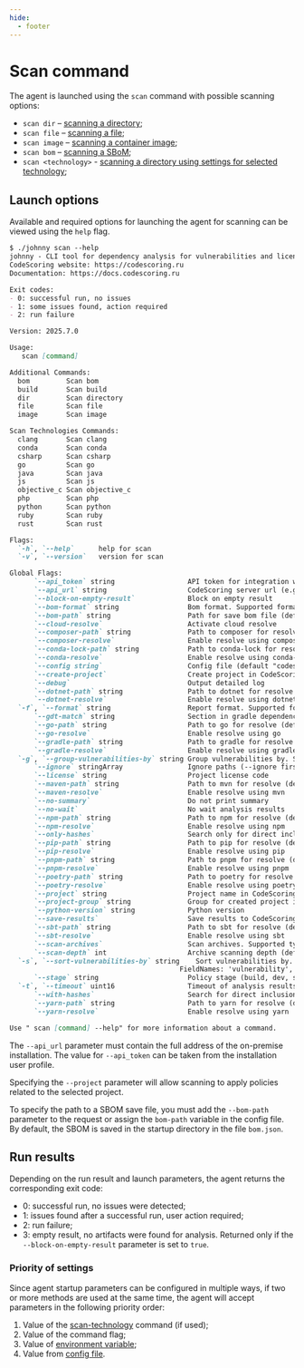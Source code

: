 ```yaml
---
hide:
  - footer
---
```


# Scan command

The agent is launched using the `scan` command with possible scanning options:

- `scan dir` – [scanning a directory](/agent/scan-dir.en/);
- `scan file` – [scanning a file](/agent/scan-file.en);
- `scan image` – [scanning a container image](/agent/scan-docker.en);
- `scan bom` – [scanning a SBoM](/agent/scan-bom.en);
- `scan <technology>` - [scanning a directory using settings for selected technology](/agent/scan-technology.en);

## Launch options

Available and required options for launching the agent for scanning can be viewed using the `help` flag.

```markdown
$ ./johnny scan --help
johnny - CLI tool for dependency analysis for vulnerabilities and license compliance issues. Works in connection with CodeScoring SCA.
CodeScoring website: https://codescoring.ru
Documentation: https://docs.codescoring.ru

Exit codes:
- 0: successful run, no issues
- 1: some issues found, action required
- 2: run failure

Version: 2025.7.0

Usage:
   scan [command]

Additional Commands:
  bom         Scan bom
  build       Scan build
  dir         Scan directory
  file        Scan file
  image       Scan image

Scan Technologies Commands:
  clang       Scan clang
  conda       Scan conda
  csharp      Scan csharp
  go          Scan go
  java        Scan java
  js          Scan js
  objective_c Scan objective_c
  php         Scan php
  python      Scan python
  ruby        Scan ruby
  rust        Scan rust

Flags:
  `-h`, `--help`      help for scan
  `-v`, `--version`   version for scan

Global Flags:
      `--api_token` string                  API token for integration with CodeScoring server (required if api_url is set)
      `--api_url` string                    CodeScoring server url (e.g. https://codescoring.mycompany.com) (required if api_token is set)
      `--block-on-empty-result`             Block on empty result
      `--bom-format` string                 Bom format. Supported formats: cyclonedx_v1_6_json","cyclonedx_v1_5_json","cyclonedx_v1_4_json","cyclonedx_v1_6_ext_json (default "cyclonedx_v1_6_json")
      `--bom-path` string                   Path for save bom file (default "bom.json")
      `--cloud-resolve`                     Activate cloud resolve
      `--composer-path` string              Path to composer for resolve (default "composer")
      `--composer-resolve`                  Enable resolve using composer
      `--conda-lock-path` string            Path to conda-lock for resolve (default "conda-lock")
      `--conda-resolve`                     Enable resolve using conda-lock
      `--config string`                     Config file (default "codescoring-johnny-config.yaml")
      `--create-project`                    Create project in CodeScoring if not exists
      `--debug`                             Output detailed log
      `--dotnet-path` string                Path to dotnet for resolve (default "dotnet")
      `--dotnet-resolve`                    Enable resolve using dotnet
  `-f`, `--format` string                   Report format. Supported formats: coloredtable, table, text, junit, sarif, csv, gl-dependency-scanning-report, gl-code-quality-report. Default output to console. Supports multiformat. Example: 'coloredtable,junit>>junit.xml'  (default "coloredtable")
      `--gdt-match` string                  Section in gradle dependency tree for scan. By default - parse all sections
      `--go-path` string                    Path to go for resolve (default "go")
      `--go-resolve`                        Enable resolve using go
      `--gradle-path` string                Path to gradle for resolve (default "./gradlew")
      `--gradle-resolve`                    Enable resolve using gradle
  `-g`, `--group-vulnerabilities-by` string Group vulnerabilities by. Supported kinds 'vulnerability', 'affect' (default "vulnerability")
      `--ignore` stringArray                Ignore paths (--ignore first --ignore "/**/onem?re")
      `--license` string                    Project license code
      `--maven-path` string                 Path to mvn for resolve (default "mvn")
      `--maven-resolve`                     Enable resolve using mvn
      `--no-summary`                        Do not print summary
      `--no-wait`                           No wait analysis results
      `--npm-path` string                   Path to npm for resolve (default "npm")
      `--npm-resolve`                       Enable resolve using npm
      `--only-hashes`                       Search only for direct inclusion of dependencies using file hashes
      `--pip-path` string                   Path to pip for resolve (default "pip")
      `--pip-resolve`                       Enable resolve using pip
      `--pnpm-path` string                  Path to pnpm for resolve (default "pnpm")
      `--pnpm-resolve`                      Enable resolve using pnpm
      `--poetry-path` string                Path to poetry for resolve (default "poetry")
      `--poetry-resolve`                    Enable resolve using poetry
      `--project` string                    Project name in CodeScoring
      `--project-group` string              Group for created project in CodeScoring
      `--python-version` string             Python version
      `--save-results`                      Save results to CodeScoring. Used just together with project name
      `--sbt-path` string                   Path to sbt for resolve (default "sbt")
      `--sbt-resolve`                       Enable resolve using sbt
      `--scan-archives`                     Scan archives. Supported types: '.jar', '.rar', '.tar', '.tar.bz2', '.tbz2', '.tar.gz', '.tgz', '.tar.xz', '.txz', '.war', '.zip', '.aar', '.egg', '.hpi', '.nupkg', '.whl'
      `--scan-depth` int                    Archive scanning depth (default 1)
  `-s`, `--sort-vulnerabilities-by` string    Sort vulnerabilities by. Comma separated field names. For DESC - write field name with prefix '-'.
                                          FieldNames: 'vulnerability', 'fixedversion', 'cvss2', 'cvss3', 'cwes', 'links', 'affect' (default "-cvss3,-cvss2,fixedversion,vulnerability,cwes,links,affect")
      `--stage` string                      Policy stage (build, dev, source, stage, test, prod, proxy) (default "build")
  `-t`, `--timeout` uint16                  Timeout of analysis results waiting in seconds (default 3600)
      `--with-hashes`                       Search for direct inclusion of dependencies using file hashes
      `--yarn-path` string                  Path to yarn for resolve (default "yarn")
      `--yarn-resolve`                      Enable resolve using yarn

Use " scan [command] --help" for more information about a command.
```

The `--api_url` parameter must contain the full address of the on-premise installation. The value for `--api_token` can be taken from the installation user profile.

Specifying the `--project` parameter will allow scanning to apply policies related to the selected project.

To specify the path to a SBOM save file, you must add the `--bom-path` parameter to the request or assign the `bom-path` variable in the config file. By default, the SBOM is saved in the startup directory in the file `bom.json`.

## Run results

Depending on the run result and launch parameters, the agent returns the corresponding exit code:

- 0: successful run, no issues were detected;
- 1: issues found after a successful run, user action required;
- 2: run failure;
- 3: empty result, no artifacts were found for analysis. Returned only if the `--block-on-empty-result` parameter is set to `true`.

### Priority of settings

Since agent startup parameters can be configured in multiple ways, if two or more methods are used at the same time, the agent will accept parameters in the following priority order:

1. Value of the [scan-technology](/agent/scan-technology.en) command (if used);
2. Value of the command flag;
3. Value of [environment variable](/agent/env-variables.en);
4. Value from [config file](/agent/config.en).

